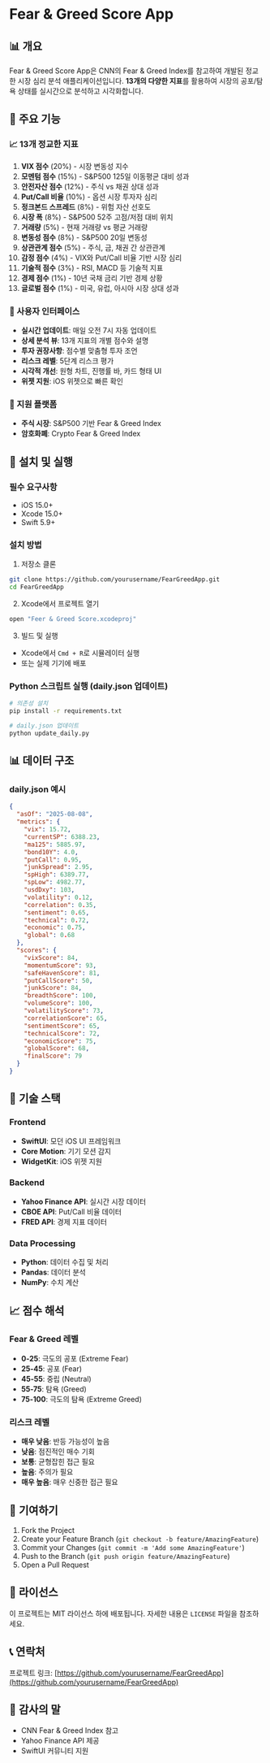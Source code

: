 # Fear & Greed Score App

## 📊 개요

Fear & Greed Score App은 CNN의 Fear & Greed Index를 참고하여 개발된 정교한 시장 심리 분석 애플리케이션입니다. **13개의 다양한 지표**를 활용하여 시장의 공포/탐욕 상태를 실시간으로 분석하고 시각화합니다.

## 🎯 주요 기능

### 📈 13개 정교한 지표
1. **VIX 점수** (20%) - 시장 변동성 지수
2. **모멘텀 점수** (15%) - S&P500 125일 이동평균 대비 성과
3. **안전자산 점수** (12%) - 주식 vs 채권 상대 성과
4. **Put/Call 비율** (10%) - 옵션 시장 투자자 심리
5. **정크본드 스프레드** (8%) - 위험 자산 선호도
6. **시장 폭** (8%) - S&P500 52주 고점/저점 대비 위치
7. **거래량** (5%) - 현재 거래량 vs 평균 거래량
8. **변동성 점수** (8%) - S&P500 20일 변동성
9. **상관관계 점수** (5%) - 주식, 금, 채권 간 상관관계
10. **감정 점수** (4%) - VIX와 Put/Call 비율 기반 시장 심리
11. **기술적 점수** (3%) - RSI, MACD 등 기술적 지표
12. **경제 점수** (1%) - 10년 국채 금리 기반 경제 상황
13. **글로벌 점수** (1%) - 미국, 유럽, 아시아 시장 상대 성과

### 🎨 사용자 인터페이스
- **실시간 업데이트**: 매일 오전 7시 자동 업데이트
- **상세 분석 뷰**: 13개 지표의 개별 점수와 설명
- **투자 권장사항**: 점수별 맞춤형 투자 조언
- **리스크 레벨**: 5단계 리스크 평가
- **시각적 개선**: 원형 차트, 진행률 바, 카드 형태 UI
- **위젯 지원**: iOS 위젯으로 빠른 확인

### 📱 지원 플랫폼
- **주식 시장**: S&P500 기반 Fear & Greed Index
- **암호화폐**: Crypto Fear & Greed Index

## 🚀 설치 및 실행

### 필수 요구사항
- iOS 15.0+
- Xcode 15.0+
- Swift 5.9+

### 설치 방법
1. 저장소 클론
```bash
git clone https://github.com/yourusername/FearGreedApp.git
cd FearGreedApp
```

2. Xcode에서 프로젝트 열기
```bash
open "Feer & Greed Score.xcodeproj"
```

3. 빌드 및 실행
- Xcode에서 `Cmd + R`로 시뮬레이터 실행
- 또는 실제 기기에 배포

### Python 스크립트 실행 (daily.json 업데이트)
```bash
# 의존성 설치
pip install -r requirements.txt

# daily.json 업데이트
python update_daily.py
```

## 📊 데이터 구조

### daily.json 예시
```json
{
  "asOf": "2025-08-08",
  "metrics": {
    "vix": 15.72,
    "currentSP": 6388.23,
    "ma125": 5885.97,
    "bond10Y": 4.0,
    "putCall": 0.95,
    "junkSpread": 2.95,
    "spHigh": 6389.77,
    "spLow": 4982.77,
    "usdDxy": 103,
    "volatility": 0.12,
    "correlation": 0.35,
    "sentiment": 0.65,
    "technical": 0.72,
    "economic": 0.75,
    "global": 0.68
  },
  "scores": {
    "vixScore": 84,
    "momentumScore": 93,
    "safeHavenScore": 81,
    "putCallScore": 50,
    "junkScore": 84,
    "breadthScore": 100,
    "volumeScore": 100,
    "volatilityScore": 73,
    "correlationScore": 65,
    "sentimentScore": 65,
    "technicalScore": 72,
    "economicScore": 75,
    "globalScore": 68,
    "finalScore": 79
  }
}
```

## 🔧 기술 스택

### Frontend
- **SwiftUI**: 모던 iOS UI 프레임워크
- **Core Motion**: 기기 모션 감지
- **WidgetKit**: iOS 위젯 지원

### Backend
- **Yahoo Finance API**: 실시간 시장 데이터
- **CBOE API**: Put/Call 비율 데이터
- **FRED API**: 경제 지표 데이터

### Data Processing
- **Python**: 데이터 수집 및 처리
- **Pandas**: 데이터 분석
- **NumPy**: 수치 계산

## 📈 점수 해석

### Fear & Greed 레벨
- **0-25**: 극도의 공포 (Extreme Fear)
- **25-45**: 공포 (Fear)
- **45-55**: 중립 (Neutral)
- **55-75**: 탐욕 (Greed)
- **75-100**: 극도의 탐욕 (Extreme Greed)

### 리스크 레벨
- **매우 낮음**: 반등 가능성이 높음
- **낮음**: 점진적인 매수 기회
- **보통**: 균형잡힌 접근 필요
- **높음**: 주의가 필요
- **매우 높음**: 매우 신중한 접근 필요

## 🤝 기여하기

1. Fork the Project
2. Create your Feature Branch (`git checkout -b feature/AmazingFeature`)
3. Commit your Changes (`git commit -m 'Add some AmazingFeature'`)
4. Push to the Branch (`git push origin feature/AmazingFeature`)
5. Open a Pull Request

## 📄 라이선스

이 프로젝트는 MIT 라이선스 하에 배포됩니다. 자세한 내용은 `LICENSE` 파일을 참조하세요.

## 📞 연락처

프로젝트 링크: [https://github.com/yourusername/FearGreedApp](https://github.com/yourusername/FearGreedApp)

## 🙏 감사의 말

- CNN Fear & Greed Index 참고
- Yahoo Finance API 제공
- SwiftUI 커뮤니티 지원
